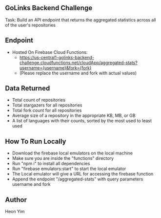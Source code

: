 ## GoLinks Backend Challenge
Task: Build an API endpoint that returns the aggregated statistics across all of the user's repositories

## Endpoint 
- Hosted On Firebase Cloud Functions: 
  - https://us-central1-golinks-backend-challenge.cloudfunctions.net/cloudApp/aggregated-stats?username={username}&fork={fork}
  - (Please replace the username and fork with actual values)


## Data Returned
- Total count of repositories
- Total stargazers for all repositories
- Total fork count for all repositories 
- Average size of a repository in the appropriate KB, MB, or GB
- A list of languages with their counts, sorted by the most used to least used

## How To Run Locally
- Download the firebase local emulators on the local machine
- Make sure you are inside the "functions" directory
- Run "npm i" to install all dependencies
- Run "firebase emulators:start" to start the local emulator 
- The Local emulator will give a URL for accessing the firebase function
- Append the endpoint "/aggregated-stats" with query parameters username and fork


## Author
Heon Yim

